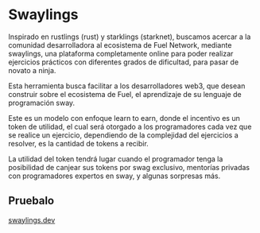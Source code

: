 # Swaylings


Inspirado en rustlings (rust) y starklings (starknet), buscamos acercar a la comunidad desarrolladora al ecosistema de Fuel Network, mediante swaylings, una plataforma completamente online para poder realizar ejercicios prácticos con diferentes grados de dificultad, para pasar de novato a ninja. 

Esta herramienta busca facilitar a los desarrolladores web3, que desean construir sobre el ecosistema de Fuel, el aprendizaje de su lenguaje de programación sway.

Este es un modelo  con enfoque learn to earn, donde el incentivo es un token de utilidad, el cual será otorgado a los programadores  cada vez que se realice un ejercicio, dependiendo de la complejidad  del ejercicios a resolver, es la cantidad de tokens a recibir.

La utilidad del token tendrá lugar cuando el programador tenga la posibilidad de canjear sus tokens por swag exclusivo, mentorías privadas con programadores expertos en sway, y algunas sorpresas más.

## Pruebalo

[swaylings.dev](https://swaylings.dev)

